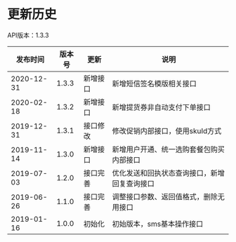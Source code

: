 # 更新历史 #

API版本：1.3.3

| 发布时间   | 版本号 | 更新     | 说明                                                         |
| ---------- | ------ | -------- | ------------------------------------------------------------ |
| 2020-12-31 | 1.3.3  | 新增接口 | 新增短信签名模版相关接口                                 |
| 2020-02-18 | 1.3.2  | 新增接口 | 新增提货券非自动支付下单接口                                 |
| 2019-12-31 | 1.3.1  | 接口修改 | 修改促销内部接口，使用skuId方式                              |
| 2019-11-14 | 1.3.0  | 新增接口 | 新增用户开通、统一选购套餐包购买内部接口                     |
| 2019-07-03 | 1.2.0  | 接口完善 | 优化发送和回执状态查询接口，新增回复查询接口                 |
| 2019-06-26 | 1.1.0  | 接口完善 | 调整接口参数、返回值格式，删除无用接口                       |
| 2019-01-16 | 1.0.0  | 初始化   | 初始版本，sms基本操作接口                                    |

